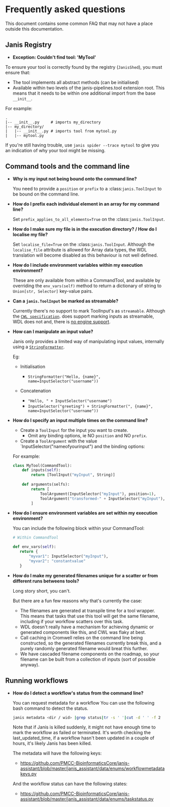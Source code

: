# Frequently asked questions

This document contains some common FAQ that may not
have a place outside this documentation.


## Janis Registry

- **Exception: Couldn't find tool: 'MyTool'**

To ensure your tool is correctly found by the registry (`JanisShed`), you must ensure that:

- The tool implements all abstract methods (can be initialised)
- Available within two levels of the janis-pipelines.tool extension root. This means that it needs to be within one additional import from the base `__init__`.

For example:

```
.
|-- __init__.py     # imports my_directory
|-- my_directory/
|   |-- __init__.py # imports tool from mytool.py
|   |-- mytool.py
```

If you're still having trouble, use `janis spider --trace mytool` to give you an indication of why your tool might be missing.


## Command tools and the command line

- **Why is my input not being bound onto the command line?**

    You need to provide a ``position`` or ``prefix`` to a :class:`janis.ToolInput` to be bound on the command line.

- **How do I prefix each individual element in an array for my command line?**

    Set ``prefix_applies_to_all_elements=True`` on the :class:`janis.ToolInput`.

- **How do I make sure my file is in the execution directory? / How do I localise my file?**

    Set ``localise_file=True`` on the :class:`janis.ToolInput`. Although the ``localise_file`` attribute is allowed for Array data types, the WDL translation will become disabled as this behaviour is not well defined.
    
- **How do I include environment variables within my execution environment?**

    These are only available from within a CommandTool, and available by overriding the ``env_vars(self)`` method to return a dictionary of string to ``Union[str, Selector]`` key-value pairs.

- **Can a `janis.ToolInput` be marked as streamable?**

    Currently there's no support to mark ToolInput's as `streamable`. Although the
    [`CWL specification`](https://www.commonwl.org/v1.1/CommandLineTool.html#CommandInputParameter).
    does support marking inputs as streamable, WDL does not and, there is 
    [no engine support](https://github.com/broadinstitute/cromwell/issues/3454#issuecomment-455367417). 
      
- **How can I manipulate an input value?**

    Janis only provides a limited way of manipulating input values, internally using a [`StringFormatter`](https://janis.readthedocs.io/en/latest/references/selectors.html#stringformatting).
    
    Eg:
    
    - Initialisation
        - ``StringFormatter("Hello, {name}", name=InputSelector("username"))``

    - Concatenation

        - ``"Hello, " + InputSelector("username")``
        - ``InputSelector("greeting") + StringFormatter(", {name}", name=InputSelector("username"))``      
      
      
- **How do I specify an input multiple times on the command line?**

    - Create a `ToolInput` for the input you want to create.
        - Omit any binding options, ie NO `position` and NO `prefix`. 
    - Create a `ToolArgument` with the value `InputSelector("nameofyourinput") and the binding options:
    
    For example:
    
    ```python
    class MyTool(CommandTool):
        def inputs(self):
            return [ToolInput("myInput", String)]
      
        def arguments(selfs):
            return [
                ToolArgument(InputSelector("myInput"), position=1),
                ToolArgument("transformed-" + InputSelector("myInput"), position=2, prefix="--name")
            ]
    ```

      
- **How do I ensure environment variables are set within my execution environment?**

    You can include the following block within your CommandTool:

    ```python
    # Within CommandTool
  
    def env_vars(self):
       return {
           "myvar1": InputSelector("myInput"),
           "myvar2": "constantvalue"
       }
    ```
   
- **How do I make my generated filenames unique for a scatter or from different runs betweens tools?**

    Long story short, you can't. 
    
    But there are a fun few reasons why that's currently the case:
    
    - The filenames are generated at transpile time for a tool wrapper. This means that tasks that use this tool will get the same filename, including if your workflow scatters over this task.
    - WDL doesn't really have a mechanism for achieving dynamic or generated components like this, and CWL was flaky at best.
    - Call caching in Cromwell relies on the command line being constructed, so the generated filenames currently break this, and a purely randomly generated filename would breat this further.
    - We have cascaded filename components on the roadmap, so your filename can be built from a collection of inputs (sort of possible anyway).


## Running workflows

- **How do I detect a workflow's status from the command line?**

    You can request metadata for a workflow You can use the following bash command to detect the status. 

    ```bash
    janis metadata <dir / wid> |grep status|tr -s ' '|cut -d ' ' -f 2
    ```

    Note that if Janis is killed suddenly, it might not have enough time to mark the workflow as failed or terminated. It's worth checking the last_updated_time, if a workflow hasn't been updated in a couple of hours, it's likely Janis has been killed.

    The metadata will have the following keys:

    - https://github.com/PMCC-BioinformaticsCore/janis-assistant/blob/master/janis_assistant/data/enums/workflowmetadatakeys.py

    And the workflow status can have the following states:

    - https://github.com/PMCC-BioinformaticsCore/janis-assistant/blob/master/janis_assistant/data/enums/taskstatus.py
